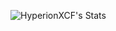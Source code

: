 ![HyperionXCF's Stats](https://github-readme-stats.vercel.app/api?username=HyperionXCF&theme=dark&show_icons=true&hide_border=false&count_private=true)
